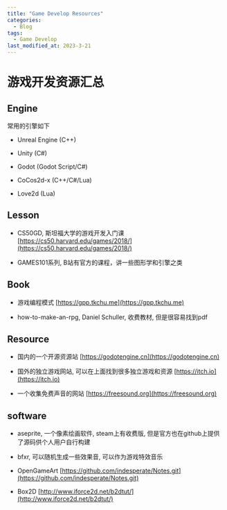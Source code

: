```yaml
---
title: "Game Develop Resources"
categories:
  - Blog
tags:
  - Game Develop
last_modified_at: 2023-3-21
---
```


# 游戏开发资源汇总

## Engine

常用的引擎如下

- Unreal Engine (C++)

- Unity (C#)

- Godot (Godot Script/C#)

- CoCos2d-x (C++/C#/Lua)

- Love2d (Lua)

## Lesson

- CS50GD, 斯坦福大学的游戏开发入门课 [https://cs50.harvard.edu/games/2018/](https://cs50.harvard.edu/games/2018/)

- GAMES101系列, B站有官方的课程，讲一些图形学和引擎之类

## Book

- 游戏编程模式 [https://gpp.tkchu.me](https://gpp.tkchu.me)

- how-to-make-an-rpg, Daniel Schuller, 收费教材, 但是很容易找到pdf

## Resource

- 国内的一个开源资源站 [https://godotengine.cn](https://godotengine.cn)

- 国外的独立游戏网站, 可以在上面找到很多独立游戏和资源 [https://itch.io](https://itch.io)

- 一个收集免费声音的网站 [https://freesound.org](https://freesound.org)

## software

- aseprite, 一个像素绘画软件, steam上有收费版, 但是官方也在github上提供了源码供个人用户自行构建

- bfxr, 可以随机生成一些效果音, 可以作为游戏特效音乐

- OpenGameArt [https://github.com/indesperate/Notes.git](https://github.com/indesperate/Notes.git)

- Box2D [http://www.iforce2d.net/b2dtut/](http://www.iforce2d.net/b2dtut/)
